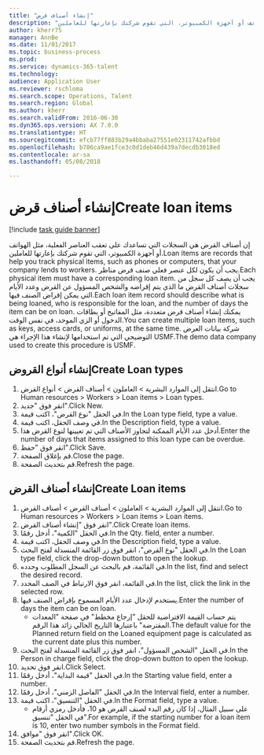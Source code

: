 ```yaml
--- 
title: "إنشاء أصناف قرض"
description: "إن أصناف القرض هي السجلات التي تساعدك على تعقب العناصر الفعلية، مثل الهواتف أو أجهزة الكمبيوتر، التي تقوم شركتك بإعارتها للعاملين."
author: kherr75
manager: AnnBe
ms.date: 11/01/2017
ms.topic: business-process
ms.prod: 
ms.service: dynamics-365-talent
ms.technology: 
audience: Application User
ms.reviewer: rschloma
ms.search.scope: Operations, Talent
ms.search.region: Global
ms.author: kherr
ms.search.validFrom: 2016-06-30
ms.dyn365.ops.version: AX 7.0.0
ms.translationtype: HT
ms.sourcegitcommit: efcb77ff883b29a4bbaba27551e02311742afbbd
ms.openlocfilehash: b786ca9ae1fce3c0d1deb46d439a7decdb3018ed
ms.contentlocale: ar-sa
ms.lasthandoff: 05/08/2018

---
```

# <a name="create-loan-items"></a><span data-ttu-id="ad9d3-103">إنشاء أصناف قرض</span><span class="sxs-lookup"><span data-stu-id="ad9d3-103">Create loan items</span></span>

[!include [task guide banner](../../includes/task-guide-banner.md)]

<span data-ttu-id="ad9d3-104">إن أصناف القرض هي السجلات التي تساعدك على تعقب العناصر الفعلية، مثل الهواتف أو أجهزة الكمبيوتر، التي تقوم شركتك بإعارتها للعاملين.</span><span class="sxs-lookup"><span data-stu-id="ad9d3-104">Loan items are records that help you track physical items, such as phones or computers, that your company lends to workers.</span></span> <span data-ttu-id="ad9d3-105">يجب أن يكون لكل عنصر فعلي صنف قرض مناظر.</span><span class="sxs-lookup"><span data-stu-id="ad9d3-105">Each physical item must have a corresponding loan item.</span></span> <span data-ttu-id="ad9d3-106">يجب أن يصف كل سجل من سجلات أصناف القرض ما الذي يتم إقراضه والشخص المسؤول عن القرض وعدد الأيام التي يمكن إقراض الصنف فيها.</span><span class="sxs-lookup"><span data-stu-id="ad9d3-106">Each loan item record should describe what is being loaned, who is responsible for the loan, and the number of days the item can be on loan.</span></span> <span data-ttu-id="ad9d3-107">يمكنك إنشاء أصناف قرض متعددة، مثل المفاتيح أو بطاقات الدخول أو الزي الموحد، في نفس الوقت.</span><span class="sxs-lookup"><span data-stu-id="ad9d3-107">You can create multiple loan items, such as keys, access cards, or uniforms, at the same time.</span></span> <span data-ttu-id="ad9d3-108">شركة بيانات العرض التوضيحي التي تم استخدامها لإنشاء هذا الإجراء هي USMF.</span><span class="sxs-lookup"><span data-stu-id="ad9d3-108">The demo data company used to create this procedure is USMF.</span></span>


## <a name="create-loan-types"></a><span data-ttu-id="ad9d3-109">إنشاء أنواع القروض</span><span class="sxs-lookup"><span data-stu-id="ad9d3-109">Create Loan types</span></span>
1. <span data-ttu-id="ad9d3-110">انتقل إلى الموارد البشرية > العاملون > أصناف القرض > أنواع القرض.</span><span class="sxs-lookup"><span data-stu-id="ad9d3-110">Go to Human resources > Workers > Loan items > Loan types.</span></span>
2. <span data-ttu-id="ad9d3-111">انقر فوق "جديد".</span><span class="sxs-lookup"><span data-stu-id="ad9d3-111">Click New.</span></span>
3. <span data-ttu-id="ad9d3-112">في الحقل "نوع القرض"، اكتب قيمة.</span><span class="sxs-lookup"><span data-stu-id="ad9d3-112">In the Loan type field, type a value.</span></span>
4. <span data-ttu-id="ad9d3-113">في وصف الحقل، اكتب قيمة.</span><span class="sxs-lookup"><span data-stu-id="ad9d3-113">In the Description field, type a value.</span></span>
5. <span data-ttu-id="ad9d3-114">أدخل عدد الأيام الممكنة لتجاوز الأصناف التي تم تعيينها لنوع القرض هذا.</span><span class="sxs-lookup"><span data-stu-id="ad9d3-114">Enter the number of days that items assigned to this loan type can be overdue.</span></span> 
6. <span data-ttu-id="ad9d3-115">انقر فوق "حفظ".</span><span class="sxs-lookup"><span data-stu-id="ad9d3-115">Click Save.</span></span>
7. <span data-ttu-id="ad9d3-116">قم بإغلاق الصفحة.</span><span class="sxs-lookup"><span data-stu-id="ad9d3-116">Close the page.</span></span>
8. <span data-ttu-id="ad9d3-117">قم بتحديث الصفحة.</span><span class="sxs-lookup"><span data-stu-id="ad9d3-117">Refresh the page.</span></span>

## <a name="create-loan-items"></a><span data-ttu-id="ad9d3-118">إنشاء أصناف القرض</span><span class="sxs-lookup"><span data-stu-id="ad9d3-118">Create Loan items</span></span>
1. <span data-ttu-id="ad9d3-119">انتقل إلى الموارد البشرية > العاملون > أصناف القرض > أصناف القرض‬.</span><span class="sxs-lookup"><span data-stu-id="ad9d3-119">Go to Human resources > Workers > Loan items > Loan items.</span></span>
2. <span data-ttu-id="ad9d3-120">انقر فوق "إنشاء أصناف القرض‬".</span><span class="sxs-lookup"><span data-stu-id="ad9d3-120">Click Create loan items.</span></span>
3. <span data-ttu-id="ad9d3-121">في الحقل "الكمية‬"، أدخل رقمًا.</span><span class="sxs-lookup"><span data-stu-id="ad9d3-121">In the Qty. field, enter a number.</span></span>
4. <span data-ttu-id="ad9d3-122">في وصف الحقل، اكتب قيمة.</span><span class="sxs-lookup"><span data-stu-id="ad9d3-122">In the Description field, type a value.</span></span>
5. <span data-ttu-id="ad9d3-123">في الحقل "نوع القرض"، انقر فوق زر القائمة المنسدلة لفتح البحث.</span><span class="sxs-lookup"><span data-stu-id="ad9d3-123">In the Loan type field, click the drop-down button to open the lookup.</span></span>
6. <span data-ttu-id="ad9d3-124">في القائمة، قم بالبحث عن السجل المطلوب وحدده.</span><span class="sxs-lookup"><span data-stu-id="ad9d3-124">In the list, find and select the desired record.</span></span>
7. <span data-ttu-id="ad9d3-125">في القائمة، انقر فوق الارتباط في الصف المحدد.</span><span class="sxs-lookup"><span data-stu-id="ad9d3-125">In the list, click the link in the selected row.</span></span>
8. <span data-ttu-id="ad9d3-126">يستخدم لإدخال عدد الأيام المسموح بإقراض الصنف فيها.</span><span class="sxs-lookup"><span data-stu-id="ad9d3-126">Enter the number of days the item can be on loan.</span></span>
    * <span data-ttu-id="ad9d3-127">يتم حساب القيمة الافتراضية للحقل "إرجاع مخطط‬" في صفحة "المعدات المقترضة‬" باعتبارها التاريخ الحالي زائد هذا الرقم.</span><span class="sxs-lookup"><span data-stu-id="ad9d3-127">The default value for the Planned return field on the Loaned equipment page is calculated as the current date plus this number.</span></span>  
9. <span data-ttu-id="ad9d3-128">في الحقل "الشخص المسؤول‬"، انقر فوق زر القائمة المنسدلة لفتح البحث.</span><span class="sxs-lookup"><span data-stu-id="ad9d3-128">In the Person in charge field, click the drop-down button to open the lookup.</span></span>
10. <span data-ttu-id="ad9d3-129">انقر فوق تحديد.</span><span class="sxs-lookup"><span data-stu-id="ad9d3-129">Click Select.</span></span>
11. <span data-ttu-id="ad9d3-130">في الحقل "‏‫قيمة البداية‬"، أدخل رقمًا.</span><span class="sxs-lookup"><span data-stu-id="ad9d3-130">In the Starting value field, enter a number.</span></span>
12. <span data-ttu-id="ad9d3-131">في الحقل "الفاصل الزمني"، أدخل رقمًا.</span><span class="sxs-lookup"><span data-stu-id="ad9d3-131">In the Interval field, enter a number.</span></span>
13. <span data-ttu-id="ad9d3-132">في الحقل "التنسيق"، اكتب قيمة.</span><span class="sxs-lookup"><span data-stu-id="ad9d3-132">In the Format field, type a value.</span></span>
    * <span data-ttu-id="ad9d3-133">على سبيل المثال، إذا كان رقم البدء لصنف القرض هو 10، فأدخل رمزي أرقام في الحقل "تنسيق".</span><span class="sxs-lookup"><span data-stu-id="ad9d3-133">For example, if the starting number for a loan item is 10, enter two number symbols in the Format field.</span></span>  
14. <span data-ttu-id="ad9d3-134">انقر فوق "موافق".</span><span class="sxs-lookup"><span data-stu-id="ad9d3-134">Click OK.</span></span>
15. <span data-ttu-id="ad9d3-135">قم بتحديث الصفحة.</span><span class="sxs-lookup"><span data-stu-id="ad9d3-135">Refresh the page.</span></span>


